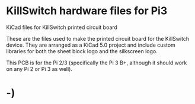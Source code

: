 # KillSwitch hardware files for Pi3

KiCad files for KillSwitch printed circuit board

These are the files used to make the printed circuit board for the KillSwitch device. They are arranged as a KiCad 5.0 project and include custom libraries for both the sheet block logo and the silkscreen logo.

This PCB is for the Pi 2/3 (specifically the Pi 3 B+, although it should work on any Pi 2 or Pi 3 as well).

# -)
